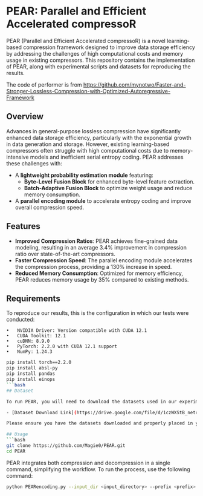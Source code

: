 # PEAR: Parallel and Efficient Accelerated compressoR

PEAR (Parallel and Efficient Accelerated compressoR) is a novel learning-based compression framework designed to improve data storage efficiency by addressing the challenges of high computational costs and memory usage in existing compressors. This repository contains the implementation of PEAR, along with experimental scripts and datasets for reproducing the results.

The code of performer is from https://github.com/mynotwo/Faster-and-Stronger-Lossless-Compression-with-Optimized-Autoregressive-Framework

## Overview

Advances in general-purpose lossless compression have significantly enhanced data storage efficiency, particularly with the exponential growth in data generation and storage. However, existing learning-based compressors often struggle with high computational costs due to memory-intensive models and inefficient serial entropy coding. PEAR addresses these challenges with:

- A **lightweight probability estimation module** featuring:
  - **Byte-Level Fusion Block** for enhanced byte-level feature extraction.
  - **Batch-Adaptive Fusion Block** to optimize weight usage and reduce memory consumption.
- A **parallel encoding module** to accelerate entropy coding and improve overall compression speed.

## Features

- **Improved Compression Ratios**: PEAR achieves fine-grained data modeling, resulting in an average 3.4% improvement in compression ratio over state-of-the-art compressors.
- **Faster Compression Speed**: The parallel encoding module accelerates the compression process, providing a 130% increase in speed.
- **Reduced Memory Consumption**: Optimized for memory efficiency, PEAR reduces memory usage by 35% compared to existing methods.

## Requirements
To reproduce our results, this is the configuration in which our tests were conducted:

	•	NVIDIA Driver: Version compatible with CUDA 12.1 
	•	CUDA Toolkit: 12.1
	•	cuDNN: 8.9.0 
	•	PyTorch: 2.2.0 with CUDA 12.1 support
	•	NumPy: 1.24.3
```bash
pip install torch==2.2.0
pip install absl-py
pip install pandas
pip install einops
```bash
## Dataset

To run PEAR, you will need to download the datasets used in our experiments. The datasets can be downloaded from the following link:

- [Dataset Download Link](https://drive.google.com/file/d/1czWXStB_netrvHQdKyhnTkx0wv-udySC/view?usp=sharing)

Please ensure you have the datasets downloaded and properly placed in your working directory before running the compression and decompression processes.

## Usage
```bash
git clone https://github.com/Magie0/PEAR.git
cd PEAR
```
PEAR integrates both compression and decompression in a single command, simplifying the workflow. To run the process, use the following command:

```bash
python PEARencoding.py --input_dir <input_directory> --prefix <prefix> --gpu_id <gpu_id> --batch_size <batch_size>
